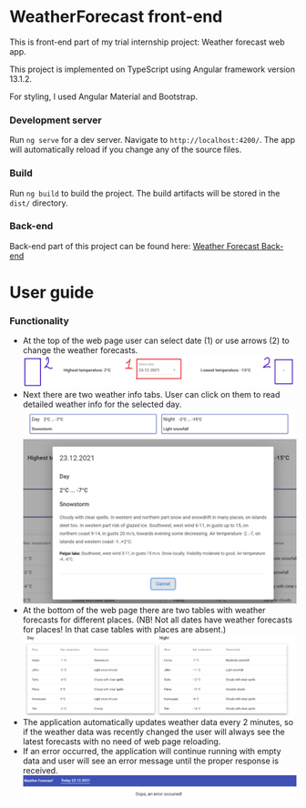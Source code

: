 # WeatherForecast front-end

This is front-end part of my trial internship project: Weather forecast web app.

This project is implemented on TypeScript using Angular framework version 13.1.2.

For styling, I used Angular Material and Bootstrap.

### Development server

Run `ng serve` for a dev server. Navigate to `http://localhost:4200/`. The app will automatically reload if you change any of the source files.

### Build

Run `ng build` to build the project. The build artifacts will be stored in the `dist/` directory.

### Back-end
Back-end part of this project can be found here:
[Weather Forecast Back-end](https://github.com/arparn/weather_forecast)

# User guide

### Functionality

- At the top of the web page user can select date (1) or use arrows (2)
to change the weather forecasts.
![img.png](readme_images/img.png)
- Next there are two weather info tabs. User can click on them to read 
detailed weather info for the selected day.
![img_1.png](readme_images/img_1.png)
![img_3.png](readme_images/img_3.png)
- At the bottom of the web page there are two tables with weather forecasts
for different places. (NB! Not all dates have weather forecasts for places!
In that case tables with places are absent.)
![img_2.png](readme_images/img_2.png)
- The application automatically updates weather data every 2 minutes, so if
the weather data was recently changed the user will always see the latest forecasts with no
need of web page reloading.
- If an error occurred, the application will continue running with empty data
and user will see an error message until the proper response is received.
![img_4.png](readme_images/img_4.png)
